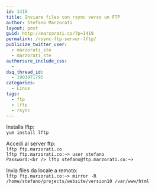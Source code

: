 ```yaml
---
id: 1419
title: Inviare files con rsync verso un FTP
author: Stefano Marzorati
layout: post
guid: http://marzorati.co/?p=1419
permalink: /rsync-ftp-server-lftp/
publicize_twitter_user:
  - marzorati_ste
  - marzorati_ste
authorsure_include_css:
  - 
dsq_thread_id:
  - 1903071795
categories:
  - Linux
tags:
  - ftp
  - lftp
  - rsync
---
```

Installa lftp:  
`yum install lftp`

Accedi al server ftp:  
`lftp ftp.marzorati.co`  
`lftp ftp.marzorati.co:~> user stefano`  
`Password:<br />
lftp stefano@ftp.marzorati.co:~>`

Invia files da locale a remoto:  
`lftp ftp.marzorati.co:~> mirror -R /home/stefano/projects/website/version10 /var/www/html`